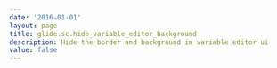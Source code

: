 ```yaml
---
date: '2016-01-01'
layout: page
title: glide.sc.hide_variable_editor_background
description: Hide the border and background in variable editor ui
value: false
---
```

